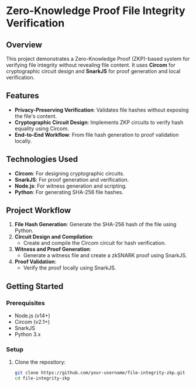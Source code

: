 # **Zero-Knowledge Proof File Integrity Verification**

## **Overview**
This project demonstrates a Zero-Knowledge Proof (ZKP)-based system for verifying file integrity without revealing file content. It uses **Circom** for cryptographic circuit design and **SnarkJS** for proof generation and local verification.

## **Features**
- **Privacy-Preserving Verification**: Validates file hashes without exposing the file's content.
- **Cryptographic Circuit Design**: Implements ZKP circuits to verify hash equality using Circom.
- **End-to-End Workflow**: From file hash generation to proof validation locally.

## **Technologies Used**
- **Circom**: For designing cryptographic circuits.
- **SnarkJS**: For proof generation and verification.
- **Node.js**: For witness generation and scripting.
- **Python**: For generating SHA-256 file hashes.

## **Project Workflow**
1. **File Hash Generation**: Generate the SHA-256 hash of the file using Python.
2. **Circuit Design and Compilation**:
   - Create and compile the Circom circuit for hash verification.
3. **Witness and Proof Generation**:
   - Generate a witness file and create a zkSNARK proof using SnarkJS.
4. **Proof Validation**:
   - Verify the proof locally using SnarkJS.

## **Getting Started**
### **Prerequisites**
- Node.js (v14+)
- Circom (v2.1+)
- SnarkJS
- Python 3.x

### **Setup**
1. Clone the repository:
   ```bash
   git clone https://github.com/your-username/file-integrity-zkp.git
   cd file-integrity-zkp
